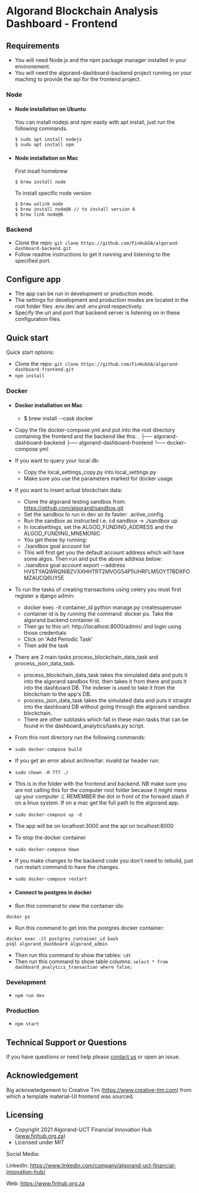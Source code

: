 # Algorand Blockchain Analysis Dashboard - Frontend

## Requirements

- You will need Node.js and the npm package manager installed in your environement.
- You will need the algorand-dashboard-backend project running on your maching to provide the api for the frontend project.

### Node

- #### Node installation on Ubuntu

  You can install nodejs and npm easily with apt install, just run the following commands.

      $ sudo apt install nodejs
      $ sudo apt install npm

- #### Node installation on Mac

  First insall homebrew

      $ brew install node
  
  To install specific node version

      $ brew unlink node
      $ brew install node@6 // to install version 6
      $ brew link node@6

### Backend

- Clone the repo: `git clone https://github.com/FinHubSA/algorand-dashboard-backend.git`
- Follow readme instructions to get it running and listening to the specified port.

## Configure app

- The app can be run in development or production mode.
- The settings for development and production modes are located in the root folder files .env.dev and .env.prod respectively.
- Specify the url and port that backend server is listening on in these configuration files.

## Quick start

Quick start options:

- Clone the repo: `git clone https://github.com/FinHubSA/algorand-dashboard-frontend.git`
- `npm install`

### Docker

- #### Docker installation on Mac

  - $ brew install --cask docker

- Copy the file docker-compose.yml and put into the root directory containing the frontend and the backend like this:
.
├── algorand-dashboard-backend
├── algorand-dashboard-frontend
└── docker-compose.yml

- If you want to query your local db:
  - Copy the local_settings_copy.py into local_settings.py
  - Make sure you use the parameters marked for docker usage
- If you want to insert actual blockchain data:
  - Clone the algorand testing sandbox from: https://github.com/algorand/sandbox.git
  - Set the sandbox to run in dev so its faster: .active_config
  - Run the sandbox as instructed i.e. cd sandbox -> ./sandbox up
  - In localsettings, set the ALGOD_FUNDING_ADDRESS and the ALGOD_FUNDING_MNEMONIC
  - You get these by running: 
  - ./sandbox goal account list
  - This will first get you the default account address which will have some algos. Then run and put the above address below:
  - ./sandbox goal account export --address HVSTYAQWRQNIBZVXXHHTRT2MVOG54P5UHRFLM5OYT7BDXFOMZAUCQ6UY5E
- To run the tasks of creating transactions using celery you must first register a django admin:
  - docker exec -it container_id python manage.py createsuperuser
  - container id is by running the command: docker ps. Take the algorand backend container id.
  - Then go to this url: http://localhost:8000/admin/ and login using those credentials
  - Click on 'Add Periodic Task'
  - Then add the task 
- There are 2 main tasks process_blockchain_data_task and process_json_data_task.
  - process_blockchain_data_task takes the simulated data and puts it into the algorand sandbox first, then takes it from there and puts it into the dashboard DB. The indexer is used to take it from the blockchain to the app's DB.
  - process_json_data_task takes the simulated data and puts it straight into the dashboard DB without going through the algorand sandbox blockchain.
  - There are other subtasks which fall in these main tasks that can be found in the dashboard_analytics/tasks.py script.
- From this root directory run the following commands:
- `sudo docker-compose build`
- If you get an error about archive/tar: invalid tar header run:
- `sudo chown -R 777 ./`
- This is in the folder with the frontend and backend. NB make sure you are not calling this for the computer root folder because it might mess up your computer :(. REMEMBER the dot in front of the forward slash if on a linux system. If on a mac get the full path to the algorand app.
- `sudo docker-compose up -d`
- The app will be on localhost:3000 and the api on localhost:8000
- To stop the docker container
- `sudo docker-compose down`
- If you make changes to the backend code you don't need to rebuild, just run restart command to have the changes.
- `sudo docker-compose restart`

- #### Connect to postgres in docker

- Run this command to view the container ids:
```
docker ps
```
- Run this command to get into the postgres docker container:
```
docker exec -it postgres_container_id bash
psql algorand_dashboard algorand_admin
```
- Then run this command to show the tables:
`\dt`
- Then run this command to show table columns:
`select * from dashboard_analytics_transaction where false;`


### Development

- `npm run dev`

### Production

- `npm start`

## Technical Support or Questions

If you have questions or need help please [contact us](https://www.finhub.org.za/#contact-form) or open an issue.

## Acknowledgement

Big acknowledgement to Creative Tim (https://www.creative-tim.com) from which a template material-UI frontend was sourced. 

## Licensing

- Copyright 2021 Algorand-UCT Financial Innovation Hub (www.finhub.org.za)
- Licensed under MIT 

Social Media:

LinkedIn: <https://www.linkedin.com/company/algorand-uct-financial-innovation-hub/>

Web: <https://www.finhub.org.za>


